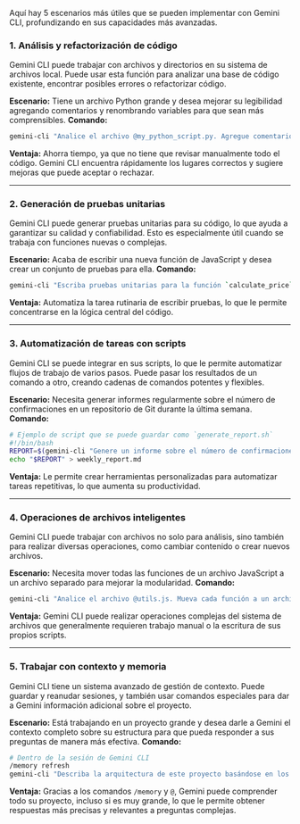 Aquí hay 5 escenarios más útiles que se pueden implementar con Gemini CLI, profundizando en sus capacidades más avanzadas.

### 1. **Análisis y refactorización de código**

Gemini CLI puede trabajar con archivos y directorios en su sistema de archivos local. Puede usar esta función para analizar una base de código existente, encontrar posibles errores o refactorizar código.

**Escenario:** Tiene un archivo Python grande y desea mejorar su legibilidad agregando comentarios y renombrando variables para que sean más comprensibles.
**Comando:**

```bash
gemini-cli "Analice el archivo @my_python_script.py. Agregue comentarios a cada función y variable. Si los nombres de las variables no son informativos, sugiera otros más apropiados."
```

**Ventaja:** Ahorra tiempo, ya que no tiene que revisar manualmente todo el código. Gemini CLI encuentra rápidamente los lugares correctos y sugiere mejoras que puede aceptar o rechazar.

-----

### 2. **Generación de pruebas unitarias**

Gemini CLI puede generar pruebas unitarias para su código, lo que ayuda a garantizar su calidad y confiabilidad. Esto es especialmente útil cuando se trabaja con funciones nuevas o complejas.

**Escenario:** Acaba de escribir una nueva función de JavaScript y desea crear un conjunto de pruebas para ella.
**Comando:**

```bash
gemini-cli "Escriba pruebas unitarias para la función `calculate_price` en el archivo @product_logic.js. Las pruebas deben cubrir diferentes escenarios, incluidos los casos extremos."
```

**Ventaja:** Automatiza la tarea rutinaria de escribir pruebas, lo que le permite concentrarse en la lógica central del código.

-----

### 3. **Automatización de tareas con scripts**

Gemini CLI se puede integrar en sus scripts, lo que le permite automatizar flujos de trabajo de varios pasos. Puede pasar los resultados de un comando a otro, creando cadenas de comandos potentes y flexibles.

**Escenario:** Necesita generar informes regularmente sobre el número de confirmaciones en un repositorio de Git durante la última semana.
**Comando:**

```bash
# Ejemplo de script que se puede guardar como `generate_report.sh`
#!/bin/bash
REPORT=$(gemini-cli "Genere un informe sobre el número de confirmaciones en este repositorio durante la última semana, utilizando git log. El informe debe estar en formato de lista con viñetas.")
echo "$REPORT" > weekly_report.md
```

**Ventaja:** Le permite crear herramientas personalizadas para automatizar tareas repetitivas, lo que aumenta su productividad.

-----

### 4. **Operaciones de archivos inteligentes**

Gemini CLI puede trabajar con archivos no solo para análisis, sino también para realizar diversas operaciones, como cambiar contenido o crear nuevos archivos.

**Escenario:** Necesita mover todas las funciones de un archivo JavaScript a un archivo separado para mejorar la modularidad.
**Comando:**

```bash
gemini-cli "Analice el archivo @utils.js. Mueva cada función a un archivo separado, nombrándolo según la función. Elimine las funciones del archivo original y reemplácelas con importaciones."
```

**Ventaja:** Gemini CLI puede realizar operaciones complejas del sistema de archivos que generalmente requieren trabajo manual o la escritura de sus propios scripts.

-----

### 5. **Trabajar con contexto y memoria**

Gemini CLI tiene un sistema avanzado de gestión de contexto. Puede guardar y reanudar sesiones, y también usar comandos especiales para dar a Gemini información adicional sobre el proyecto.

**Escenario:** Está trabajando en un proyecto grande y desea darle a Gemini el contexto completo sobre su estructura para que pueda responder a sus preguntas de manera más efectiva.
**Comando:**

```bash
# Dentro de la sesión de Gemini CLI
/memory refresh
gemini-cli "Describa la arquitectura de este proyecto basándose en los archivos del directorio actual."
```

**Ventaja:** Gracias a los comandos `/memory` y `@`, Gemini puede comprender todo su proyecto, incluso si es muy grande, lo que le permite obtener respuestas más precisas y relevantes a preguntas complejas.